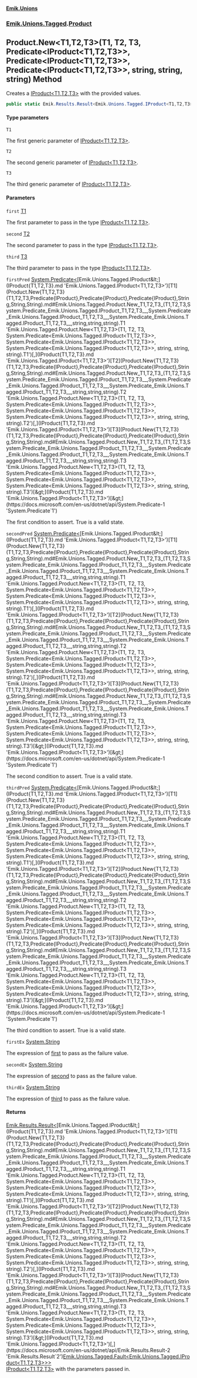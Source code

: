 #### [Emik.Unions](index.md 'index')
### [Emik.Unions.Tagged](Emik.Unions.Tagged.md 'Emik.Unions.Tagged').[Product](Product.md 'Emik.Unions.Tagged.Product')

## Product.New<T1,T2,T3>(T1, T2, T3, Predicate<IProduct<T1,T2,T3>>, Predicate<IProduct<T1,T2,T3>>, Predicate<IProduct<T1,T2,T3>>, string, string, string) Method

Creates a [IProduct&lt;T1,T2,T3&gt;](IProduct{T1,T2,T3}.md 'Emik.Unions.Tagged.IProduct<T1,T2,T3>') with the provided values.

```csharp
public static Emik.Results.Result<Emik.Unions.Tagged.IProduct<T1,T2,T3>,Emik.Unions.Tagged.Fault<Emik.Unions.Tagged.IProduct<T1,T2,T3>>> New<T1,T2,T3>(T1 first, T2 second, T3 third, System.Predicate<Emik.Unions.Tagged.IProduct<T1,T2,T3>>? firstPred=null, System.Predicate<Emik.Unions.Tagged.IProduct<T1,T2,T3>>? secondPred=null, System.Predicate<Emik.Unions.Tagged.IProduct<T1,T2,T3>>? thirdPred=null, string? firstEx=null, string? secondEx=null, string? thirdEx=null);
```
#### Type parameters

<a name='Emik.Unions.Tagged.Product.New_T1,T2,T3_(T1,T2,T3,System.Predicate_Emik.Unions.Tagged.IProduct_T1,T2,T3__,System.Predicate_Emik.Unions.Tagged.IProduct_T1,T2,T3__,System.Predicate_Emik.Unions.Tagged.IProduct_T1,T2,T3__,string,string,string).T1'></a>

`T1`

The first generic parameter of [IProduct&lt;T1,T2,T3&gt;](IProduct{T1,T2,T3}.md 'Emik.Unions.Tagged.IProduct<T1,T2,T3>').

<a name='Emik.Unions.Tagged.Product.New_T1,T2,T3_(T1,T2,T3,System.Predicate_Emik.Unions.Tagged.IProduct_T1,T2,T3__,System.Predicate_Emik.Unions.Tagged.IProduct_T1,T2,T3__,System.Predicate_Emik.Unions.Tagged.IProduct_T1,T2,T3__,string,string,string).T2'></a>

`T2`

The second generic parameter of [IProduct&lt;T1,T2,T3&gt;](IProduct{T1,T2,T3}.md 'Emik.Unions.Tagged.IProduct<T1,T2,T3>').

<a name='Emik.Unions.Tagged.Product.New_T1,T2,T3_(T1,T2,T3,System.Predicate_Emik.Unions.Tagged.IProduct_T1,T2,T3__,System.Predicate_Emik.Unions.Tagged.IProduct_T1,T2,T3__,System.Predicate_Emik.Unions.Tagged.IProduct_T1,T2,T3__,string,string,string).T3'></a>

`T3`

The third generic parameter of [IProduct&lt;T1,T2,T3&gt;](IProduct{T1,T2,T3}.md 'Emik.Unions.Tagged.IProduct<T1,T2,T3>').
#### Parameters

<a name='Emik.Unions.Tagged.Product.New_T1,T2,T3_(T1,T2,T3,System.Predicate_Emik.Unions.Tagged.IProduct_T1,T2,T3__,System.Predicate_Emik.Unions.Tagged.IProduct_T1,T2,T3__,System.Predicate_Emik.Unions.Tagged.IProduct_T1,T2,T3__,string,string,string).first'></a>

`first` [T1](Product.New{T1,T2,T3}(T1,T2,T3,Predicate{IProduct},Predicate{IProduct},Predicate{IProduct},String,String,String).md#Emik.Unions.Tagged.Product.New_T1,T2,T3_(T1,T2,T3,System.Predicate_Emik.Unions.Tagged.IProduct_T1,T2,T3__,System.Predicate_Emik.Unions.Tagged.IProduct_T1,T2,T3__,System.Predicate_Emik.Unions.Tagged.IProduct_T1,T2,T3__,string,string,string).T1 'Emik.Unions.Tagged.Product.New<T1,T2,T3>(T1, T2, T3, System.Predicate<Emik.Unions.Tagged.IProduct<T1,T2,T3>>, System.Predicate<Emik.Unions.Tagged.IProduct<T1,T2,T3>>, System.Predicate<Emik.Unions.Tagged.IProduct<T1,T2,T3>>, string, string, string).T1')

The first parameter to pass in the type [IProduct&lt;T1,T2,T3&gt;](IProduct{T1,T2,T3}.md 'Emik.Unions.Tagged.IProduct<T1,T2,T3>').

<a name='Emik.Unions.Tagged.Product.New_T1,T2,T3_(T1,T2,T3,System.Predicate_Emik.Unions.Tagged.IProduct_T1,T2,T3__,System.Predicate_Emik.Unions.Tagged.IProduct_T1,T2,T3__,System.Predicate_Emik.Unions.Tagged.IProduct_T1,T2,T3__,string,string,string).second'></a>

`second` [T2](Product.New{T1,T2,T3}(T1,T2,T3,Predicate{IProduct},Predicate{IProduct},Predicate{IProduct},String,String,String).md#Emik.Unions.Tagged.Product.New_T1,T2,T3_(T1,T2,T3,System.Predicate_Emik.Unions.Tagged.IProduct_T1,T2,T3__,System.Predicate_Emik.Unions.Tagged.IProduct_T1,T2,T3__,System.Predicate_Emik.Unions.Tagged.IProduct_T1,T2,T3__,string,string,string).T2 'Emik.Unions.Tagged.Product.New<T1,T2,T3>(T1, T2, T3, System.Predicate<Emik.Unions.Tagged.IProduct<T1,T2,T3>>, System.Predicate<Emik.Unions.Tagged.IProduct<T1,T2,T3>>, System.Predicate<Emik.Unions.Tagged.IProduct<T1,T2,T3>>, string, string, string).T2')

The second parameter to pass in the type [IProduct&lt;T1,T2,T3&gt;](IProduct{T1,T2,T3}.md 'Emik.Unions.Tagged.IProduct<T1,T2,T3>').

<a name='Emik.Unions.Tagged.Product.New_T1,T2,T3_(T1,T2,T3,System.Predicate_Emik.Unions.Tagged.IProduct_T1,T2,T3__,System.Predicate_Emik.Unions.Tagged.IProduct_T1,T2,T3__,System.Predicate_Emik.Unions.Tagged.IProduct_T1,T2,T3__,string,string,string).third'></a>

`third` [T3](Product.New{T1,T2,T3}(T1,T2,T3,Predicate{IProduct},Predicate{IProduct},Predicate{IProduct},String,String,String).md#Emik.Unions.Tagged.Product.New_T1,T2,T3_(T1,T2,T3,System.Predicate_Emik.Unions.Tagged.IProduct_T1,T2,T3__,System.Predicate_Emik.Unions.Tagged.IProduct_T1,T2,T3__,System.Predicate_Emik.Unions.Tagged.IProduct_T1,T2,T3__,string,string,string).T3 'Emik.Unions.Tagged.Product.New<T1,T2,T3>(T1, T2, T3, System.Predicate<Emik.Unions.Tagged.IProduct<T1,T2,T3>>, System.Predicate<Emik.Unions.Tagged.IProduct<T1,T2,T3>>, System.Predicate<Emik.Unions.Tagged.IProduct<T1,T2,T3>>, string, string, string).T3')

The third parameter to pass in the type [IProduct&lt;T1,T2,T3&gt;](IProduct{T1,T2,T3}.md 'Emik.Unions.Tagged.IProduct<T1,T2,T3>').

<a name='Emik.Unions.Tagged.Product.New_T1,T2,T3_(T1,T2,T3,System.Predicate_Emik.Unions.Tagged.IProduct_T1,T2,T3__,System.Predicate_Emik.Unions.Tagged.IProduct_T1,T2,T3__,System.Predicate_Emik.Unions.Tagged.IProduct_T1,T2,T3__,string,string,string).firstPred'></a>

`firstPred` [System.Predicate&lt;](https://docs.microsoft.com/en-us/dotnet/api/System.Predicate-1 'System.Predicate`1')[Emik.Unions.Tagged.IProduct&lt;](IProduct{T1,T2,T3}.md 'Emik.Unions.Tagged.IProduct<T1,T2,T3>')[T1](Product.New{T1,T2,T3}(T1,T2,T3,Predicate{IProduct},Predicate{IProduct},Predicate{IProduct},String,String,String).md#Emik.Unions.Tagged.Product.New_T1,T2,T3_(T1,T2,T3,System.Predicate_Emik.Unions.Tagged.IProduct_T1,T2,T3__,System.Predicate_Emik.Unions.Tagged.IProduct_T1,T2,T3__,System.Predicate_Emik.Unions.Tagged.IProduct_T1,T2,T3__,string,string,string).T1 'Emik.Unions.Tagged.Product.New<T1,T2,T3>(T1, T2, T3, System.Predicate<Emik.Unions.Tagged.IProduct<T1,T2,T3>>, System.Predicate<Emik.Unions.Tagged.IProduct<T1,T2,T3>>, System.Predicate<Emik.Unions.Tagged.IProduct<T1,T2,T3>>, string, string, string).T1')[,](IProduct{T1,T2,T3}.md 'Emik.Unions.Tagged.IProduct<T1,T2,T3>')[T2](Product.New{T1,T2,T3}(T1,T2,T3,Predicate{IProduct},Predicate{IProduct},Predicate{IProduct},String,String,String).md#Emik.Unions.Tagged.Product.New_T1,T2,T3_(T1,T2,T3,System.Predicate_Emik.Unions.Tagged.IProduct_T1,T2,T3__,System.Predicate_Emik.Unions.Tagged.IProduct_T1,T2,T3__,System.Predicate_Emik.Unions.Tagged.IProduct_T1,T2,T3__,string,string,string).T2 'Emik.Unions.Tagged.Product.New<T1,T2,T3>(T1, T2, T3, System.Predicate<Emik.Unions.Tagged.IProduct<T1,T2,T3>>, System.Predicate<Emik.Unions.Tagged.IProduct<T1,T2,T3>>, System.Predicate<Emik.Unions.Tagged.IProduct<T1,T2,T3>>, string, string, string).T2')[,](IProduct{T1,T2,T3}.md 'Emik.Unions.Tagged.IProduct<T1,T2,T3>')[T3](Product.New{T1,T2,T3}(T1,T2,T3,Predicate{IProduct},Predicate{IProduct},Predicate{IProduct},String,String,String).md#Emik.Unions.Tagged.Product.New_T1,T2,T3_(T1,T2,T3,System.Predicate_Emik.Unions.Tagged.IProduct_T1,T2,T3__,System.Predicate_Emik.Unions.Tagged.IProduct_T1,T2,T3__,System.Predicate_Emik.Unions.Tagged.IProduct_T1,T2,T3__,string,string,string).T3 'Emik.Unions.Tagged.Product.New<T1,T2,T3>(T1, T2, T3, System.Predicate<Emik.Unions.Tagged.IProduct<T1,T2,T3>>, System.Predicate<Emik.Unions.Tagged.IProduct<T1,T2,T3>>, System.Predicate<Emik.Unions.Tagged.IProduct<T1,T2,T3>>, string, string, string).T3')[&gt;](IProduct{T1,T2,T3}.md 'Emik.Unions.Tagged.IProduct<T1,T2,T3>')[&gt;](https://docs.microsoft.com/en-us/dotnet/api/System.Predicate-1 'System.Predicate`1')

The first condition to assert. True is a valid state.

<a name='Emik.Unions.Tagged.Product.New_T1,T2,T3_(T1,T2,T3,System.Predicate_Emik.Unions.Tagged.IProduct_T1,T2,T3__,System.Predicate_Emik.Unions.Tagged.IProduct_T1,T2,T3__,System.Predicate_Emik.Unions.Tagged.IProduct_T1,T2,T3__,string,string,string).secondPred'></a>

`secondPred` [System.Predicate&lt;](https://docs.microsoft.com/en-us/dotnet/api/System.Predicate-1 'System.Predicate`1')[Emik.Unions.Tagged.IProduct&lt;](IProduct{T1,T2,T3}.md 'Emik.Unions.Tagged.IProduct<T1,T2,T3>')[T1](Product.New{T1,T2,T3}(T1,T2,T3,Predicate{IProduct},Predicate{IProduct},Predicate{IProduct},String,String,String).md#Emik.Unions.Tagged.Product.New_T1,T2,T3_(T1,T2,T3,System.Predicate_Emik.Unions.Tagged.IProduct_T1,T2,T3__,System.Predicate_Emik.Unions.Tagged.IProduct_T1,T2,T3__,System.Predicate_Emik.Unions.Tagged.IProduct_T1,T2,T3__,string,string,string).T1 'Emik.Unions.Tagged.Product.New<T1,T2,T3>(T1, T2, T3, System.Predicate<Emik.Unions.Tagged.IProduct<T1,T2,T3>>, System.Predicate<Emik.Unions.Tagged.IProduct<T1,T2,T3>>, System.Predicate<Emik.Unions.Tagged.IProduct<T1,T2,T3>>, string, string, string).T1')[,](IProduct{T1,T2,T3}.md 'Emik.Unions.Tagged.IProduct<T1,T2,T3>')[T2](Product.New{T1,T2,T3}(T1,T2,T3,Predicate{IProduct},Predicate{IProduct},Predicate{IProduct},String,String,String).md#Emik.Unions.Tagged.Product.New_T1,T2,T3_(T1,T2,T3,System.Predicate_Emik.Unions.Tagged.IProduct_T1,T2,T3__,System.Predicate_Emik.Unions.Tagged.IProduct_T1,T2,T3__,System.Predicate_Emik.Unions.Tagged.IProduct_T1,T2,T3__,string,string,string).T2 'Emik.Unions.Tagged.Product.New<T1,T2,T3>(T1, T2, T3, System.Predicate<Emik.Unions.Tagged.IProduct<T1,T2,T3>>, System.Predicate<Emik.Unions.Tagged.IProduct<T1,T2,T3>>, System.Predicate<Emik.Unions.Tagged.IProduct<T1,T2,T3>>, string, string, string).T2')[,](IProduct{T1,T2,T3}.md 'Emik.Unions.Tagged.IProduct<T1,T2,T3>')[T3](Product.New{T1,T2,T3}(T1,T2,T3,Predicate{IProduct},Predicate{IProduct},Predicate{IProduct},String,String,String).md#Emik.Unions.Tagged.Product.New_T1,T2,T3_(T1,T2,T3,System.Predicate_Emik.Unions.Tagged.IProduct_T1,T2,T3__,System.Predicate_Emik.Unions.Tagged.IProduct_T1,T2,T3__,System.Predicate_Emik.Unions.Tagged.IProduct_T1,T2,T3__,string,string,string).T3 'Emik.Unions.Tagged.Product.New<T1,T2,T3>(T1, T2, T3, System.Predicate<Emik.Unions.Tagged.IProduct<T1,T2,T3>>, System.Predicate<Emik.Unions.Tagged.IProduct<T1,T2,T3>>, System.Predicate<Emik.Unions.Tagged.IProduct<T1,T2,T3>>, string, string, string).T3')[&gt;](IProduct{T1,T2,T3}.md 'Emik.Unions.Tagged.IProduct<T1,T2,T3>')[&gt;](https://docs.microsoft.com/en-us/dotnet/api/System.Predicate-1 'System.Predicate`1')

The second condition to assert. True is a valid state.

<a name='Emik.Unions.Tagged.Product.New_T1,T2,T3_(T1,T2,T3,System.Predicate_Emik.Unions.Tagged.IProduct_T1,T2,T3__,System.Predicate_Emik.Unions.Tagged.IProduct_T1,T2,T3__,System.Predicate_Emik.Unions.Tagged.IProduct_T1,T2,T3__,string,string,string).thirdPred'></a>

`thirdPred` [System.Predicate&lt;](https://docs.microsoft.com/en-us/dotnet/api/System.Predicate-1 'System.Predicate`1')[Emik.Unions.Tagged.IProduct&lt;](IProduct{T1,T2,T3}.md 'Emik.Unions.Tagged.IProduct<T1,T2,T3>')[T1](Product.New{T1,T2,T3}(T1,T2,T3,Predicate{IProduct},Predicate{IProduct},Predicate{IProduct},String,String,String).md#Emik.Unions.Tagged.Product.New_T1,T2,T3_(T1,T2,T3,System.Predicate_Emik.Unions.Tagged.IProduct_T1,T2,T3__,System.Predicate_Emik.Unions.Tagged.IProduct_T1,T2,T3__,System.Predicate_Emik.Unions.Tagged.IProduct_T1,T2,T3__,string,string,string).T1 'Emik.Unions.Tagged.Product.New<T1,T2,T3>(T1, T2, T3, System.Predicate<Emik.Unions.Tagged.IProduct<T1,T2,T3>>, System.Predicate<Emik.Unions.Tagged.IProduct<T1,T2,T3>>, System.Predicate<Emik.Unions.Tagged.IProduct<T1,T2,T3>>, string, string, string).T1')[,](IProduct{T1,T2,T3}.md 'Emik.Unions.Tagged.IProduct<T1,T2,T3>')[T2](Product.New{T1,T2,T3}(T1,T2,T3,Predicate{IProduct},Predicate{IProduct},Predicate{IProduct},String,String,String).md#Emik.Unions.Tagged.Product.New_T1,T2,T3_(T1,T2,T3,System.Predicate_Emik.Unions.Tagged.IProduct_T1,T2,T3__,System.Predicate_Emik.Unions.Tagged.IProduct_T1,T2,T3__,System.Predicate_Emik.Unions.Tagged.IProduct_T1,T2,T3__,string,string,string).T2 'Emik.Unions.Tagged.Product.New<T1,T2,T3>(T1, T2, T3, System.Predicate<Emik.Unions.Tagged.IProduct<T1,T2,T3>>, System.Predicate<Emik.Unions.Tagged.IProduct<T1,T2,T3>>, System.Predicate<Emik.Unions.Tagged.IProduct<T1,T2,T3>>, string, string, string).T2')[,](IProduct{T1,T2,T3}.md 'Emik.Unions.Tagged.IProduct<T1,T2,T3>')[T3](Product.New{T1,T2,T3}(T1,T2,T3,Predicate{IProduct},Predicate{IProduct},Predicate{IProduct},String,String,String).md#Emik.Unions.Tagged.Product.New_T1,T2,T3_(T1,T2,T3,System.Predicate_Emik.Unions.Tagged.IProduct_T1,T2,T3__,System.Predicate_Emik.Unions.Tagged.IProduct_T1,T2,T3__,System.Predicate_Emik.Unions.Tagged.IProduct_T1,T2,T3__,string,string,string).T3 'Emik.Unions.Tagged.Product.New<T1,T2,T3>(T1, T2, T3, System.Predicate<Emik.Unions.Tagged.IProduct<T1,T2,T3>>, System.Predicate<Emik.Unions.Tagged.IProduct<T1,T2,T3>>, System.Predicate<Emik.Unions.Tagged.IProduct<T1,T2,T3>>, string, string, string).T3')[&gt;](IProduct{T1,T2,T3}.md 'Emik.Unions.Tagged.IProduct<T1,T2,T3>')[&gt;](https://docs.microsoft.com/en-us/dotnet/api/System.Predicate-1 'System.Predicate`1')

The third condition to assert. True is a valid state.

<a name='Emik.Unions.Tagged.Product.New_T1,T2,T3_(T1,T2,T3,System.Predicate_Emik.Unions.Tagged.IProduct_T1,T2,T3__,System.Predicate_Emik.Unions.Tagged.IProduct_T1,T2,T3__,System.Predicate_Emik.Unions.Tagged.IProduct_T1,T2,T3__,string,string,string).firstEx'></a>

`firstEx` [System.String](https://docs.microsoft.com/en-us/dotnet/api/System.String 'System.String')

The expression of [first](Product.New{T1,T2,T3}(T1,T2,T3,Predicate{IProduct},Predicate{IProduct},Predicate{IProduct},String,String,String).md#Emik.Unions.Tagged.Product.New_T1,T2,T3_(T1,T2,T3,System.Predicate_Emik.Unions.Tagged.IProduct_T1,T2,T3__,System.Predicate_Emik.Unions.Tagged.IProduct_T1,T2,T3__,System.Predicate_Emik.Unions.Tagged.IProduct_T1,T2,T3__,string,string,string).first 'Emik.Unions.Tagged.Product.New<T1,T2,T3>(T1, T2, T3, System.Predicate<Emik.Unions.Tagged.IProduct<T1,T2,T3>>, System.Predicate<Emik.Unions.Tagged.IProduct<T1,T2,T3>>, System.Predicate<Emik.Unions.Tagged.IProduct<T1,T2,T3>>, string, string, string).first') to pass as the failure value.

<a name='Emik.Unions.Tagged.Product.New_T1,T2,T3_(T1,T2,T3,System.Predicate_Emik.Unions.Tagged.IProduct_T1,T2,T3__,System.Predicate_Emik.Unions.Tagged.IProduct_T1,T2,T3__,System.Predicate_Emik.Unions.Tagged.IProduct_T1,T2,T3__,string,string,string).secondEx'></a>

`secondEx` [System.String](https://docs.microsoft.com/en-us/dotnet/api/System.String 'System.String')

The expression of [second](Product.New{T1,T2,T3}(T1,T2,T3,Predicate{IProduct},Predicate{IProduct},Predicate{IProduct},String,String,String).md#Emik.Unions.Tagged.Product.New_T1,T2,T3_(T1,T2,T3,System.Predicate_Emik.Unions.Tagged.IProduct_T1,T2,T3__,System.Predicate_Emik.Unions.Tagged.IProduct_T1,T2,T3__,System.Predicate_Emik.Unions.Tagged.IProduct_T1,T2,T3__,string,string,string).second 'Emik.Unions.Tagged.Product.New<T1,T2,T3>(T1, T2, T3, System.Predicate<Emik.Unions.Tagged.IProduct<T1,T2,T3>>, System.Predicate<Emik.Unions.Tagged.IProduct<T1,T2,T3>>, System.Predicate<Emik.Unions.Tagged.IProduct<T1,T2,T3>>, string, string, string).second') to pass as the failure value.

<a name='Emik.Unions.Tagged.Product.New_T1,T2,T3_(T1,T2,T3,System.Predicate_Emik.Unions.Tagged.IProduct_T1,T2,T3__,System.Predicate_Emik.Unions.Tagged.IProduct_T1,T2,T3__,System.Predicate_Emik.Unions.Tagged.IProduct_T1,T2,T3__,string,string,string).thirdEx'></a>

`thirdEx` [System.String](https://docs.microsoft.com/en-us/dotnet/api/System.String 'System.String')

The expression of [third](Product.New{T1,T2,T3}(T1,T2,T3,Predicate{IProduct},Predicate{IProduct},Predicate{IProduct},String,String,String).md#Emik.Unions.Tagged.Product.New_T1,T2,T3_(T1,T2,T3,System.Predicate_Emik.Unions.Tagged.IProduct_T1,T2,T3__,System.Predicate_Emik.Unions.Tagged.IProduct_T1,T2,T3__,System.Predicate_Emik.Unions.Tagged.IProduct_T1,T2,T3__,string,string,string).third 'Emik.Unions.Tagged.Product.New<T1,T2,T3>(T1, T2, T3, System.Predicate<Emik.Unions.Tagged.IProduct<T1,T2,T3>>, System.Predicate<Emik.Unions.Tagged.IProduct<T1,T2,T3>>, System.Predicate<Emik.Unions.Tagged.IProduct<T1,T2,T3>>, string, string, string).third') to pass as the failure value.

#### Returns
[Emik.Results.Result&lt;](https://docs.microsoft.com/en-us/dotnet/api/Emik.Results.Result-2 'Emik.Results.Result`2')[Emik.Unions.Tagged.IProduct&lt;](IProduct{T1,T2,T3}.md 'Emik.Unions.Tagged.IProduct<T1,T2,T3>')[T1](Product.New{T1,T2,T3}(T1,T2,T3,Predicate{IProduct},Predicate{IProduct},Predicate{IProduct},String,String,String).md#Emik.Unions.Tagged.Product.New_T1,T2,T3_(T1,T2,T3,System.Predicate_Emik.Unions.Tagged.IProduct_T1,T2,T3__,System.Predicate_Emik.Unions.Tagged.IProduct_T1,T2,T3__,System.Predicate_Emik.Unions.Tagged.IProduct_T1,T2,T3__,string,string,string).T1 'Emik.Unions.Tagged.Product.New<T1,T2,T3>(T1, T2, T3, System.Predicate<Emik.Unions.Tagged.IProduct<T1,T2,T3>>, System.Predicate<Emik.Unions.Tagged.IProduct<T1,T2,T3>>, System.Predicate<Emik.Unions.Tagged.IProduct<T1,T2,T3>>, string, string, string).T1')[,](IProduct{T1,T2,T3}.md 'Emik.Unions.Tagged.IProduct<T1,T2,T3>')[T2](Product.New{T1,T2,T3}(T1,T2,T3,Predicate{IProduct},Predicate{IProduct},Predicate{IProduct},String,String,String).md#Emik.Unions.Tagged.Product.New_T1,T2,T3_(T1,T2,T3,System.Predicate_Emik.Unions.Tagged.IProduct_T1,T2,T3__,System.Predicate_Emik.Unions.Tagged.IProduct_T1,T2,T3__,System.Predicate_Emik.Unions.Tagged.IProduct_T1,T2,T3__,string,string,string).T2 'Emik.Unions.Tagged.Product.New<T1,T2,T3>(T1, T2, T3, System.Predicate<Emik.Unions.Tagged.IProduct<T1,T2,T3>>, System.Predicate<Emik.Unions.Tagged.IProduct<T1,T2,T3>>, System.Predicate<Emik.Unions.Tagged.IProduct<T1,T2,T3>>, string, string, string).T2')[,](IProduct{T1,T2,T3}.md 'Emik.Unions.Tagged.IProduct<T1,T2,T3>')[T3](Product.New{T1,T2,T3}(T1,T2,T3,Predicate{IProduct},Predicate{IProduct},Predicate{IProduct},String,String,String).md#Emik.Unions.Tagged.Product.New_T1,T2,T3_(T1,T2,T3,System.Predicate_Emik.Unions.Tagged.IProduct_T1,T2,T3__,System.Predicate_Emik.Unions.Tagged.IProduct_T1,T2,T3__,System.Predicate_Emik.Unions.Tagged.IProduct_T1,T2,T3__,string,string,string).T3 'Emik.Unions.Tagged.Product.New<T1,T2,T3>(T1, T2, T3, System.Predicate<Emik.Unions.Tagged.IProduct<T1,T2,T3>>, System.Predicate<Emik.Unions.Tagged.IProduct<T1,T2,T3>>, System.Predicate<Emik.Unions.Tagged.IProduct<T1,T2,T3>>, string, string, string).T3')[&gt;](IProduct{T1,T2,T3}.md 'Emik.Unions.Tagged.IProduct<T1,T2,T3>')[,](https://docs.microsoft.com/en-us/dotnet/api/Emik.Results.Result-2 'Emik.Results.Result`2')[Emik.Unions.Tagged.Fault&lt;](Fault{T}.md 'Emik.Unions.Tagged.Fault<T>')[Emik.Unions.Tagged.IProduct&lt;](IProduct{T1,T2,T3}.md 'Emik.Unions.Tagged.IProduct<T1,T2,T3>')[T1](Product.New{T1,T2,T3}(T1,T2,T3,Predicate{IProduct},Predicate{IProduct},Predicate{IProduct},String,String,String).md#Emik.Unions.Tagged.Product.New_T1,T2,T3_(T1,T2,T3,System.Predicate_Emik.Unions.Tagged.IProduct_T1,T2,T3__,System.Predicate_Emik.Unions.Tagged.IProduct_T1,T2,T3__,System.Predicate_Emik.Unions.Tagged.IProduct_T1,T2,T3__,string,string,string).T1 'Emik.Unions.Tagged.Product.New<T1,T2,T3>(T1, T2, T3, System.Predicate<Emik.Unions.Tagged.IProduct<T1,T2,T3>>, System.Predicate<Emik.Unions.Tagged.IProduct<T1,T2,T3>>, System.Predicate<Emik.Unions.Tagged.IProduct<T1,T2,T3>>, string, string, string).T1')[,](IProduct{T1,T2,T3}.md 'Emik.Unions.Tagged.IProduct<T1,T2,T3>')[T2](Product.New{T1,T2,T3}(T1,T2,T3,Predicate{IProduct},Predicate{IProduct},Predicate{IProduct},String,String,String).md#Emik.Unions.Tagged.Product.New_T1,T2,T3_(T1,T2,T3,System.Predicate_Emik.Unions.Tagged.IProduct_T1,T2,T3__,System.Predicate_Emik.Unions.Tagged.IProduct_T1,T2,T3__,System.Predicate_Emik.Unions.Tagged.IProduct_T1,T2,T3__,string,string,string).T2 'Emik.Unions.Tagged.Product.New<T1,T2,T3>(T1, T2, T3, System.Predicate<Emik.Unions.Tagged.IProduct<T1,T2,T3>>, System.Predicate<Emik.Unions.Tagged.IProduct<T1,T2,T3>>, System.Predicate<Emik.Unions.Tagged.IProduct<T1,T2,T3>>, string, string, string).T2')[,](IProduct{T1,T2,T3}.md 'Emik.Unions.Tagged.IProduct<T1,T2,T3>')[T3](Product.New{T1,T2,T3}(T1,T2,T3,Predicate{IProduct},Predicate{IProduct},Predicate{IProduct},String,String,String).md#Emik.Unions.Tagged.Product.New_T1,T2,T3_(T1,T2,T3,System.Predicate_Emik.Unions.Tagged.IProduct_T1,T2,T3__,System.Predicate_Emik.Unions.Tagged.IProduct_T1,T2,T3__,System.Predicate_Emik.Unions.Tagged.IProduct_T1,T2,T3__,string,string,string).T3 'Emik.Unions.Tagged.Product.New<T1,T2,T3>(T1, T2, T3, System.Predicate<Emik.Unions.Tagged.IProduct<T1,T2,T3>>, System.Predicate<Emik.Unions.Tagged.IProduct<T1,T2,T3>>, System.Predicate<Emik.Unions.Tagged.IProduct<T1,T2,T3>>, string, string, string).T3')[&gt;](IProduct{T1,T2,T3}.md 'Emik.Unions.Tagged.IProduct<T1,T2,T3>')[&gt;](Fault{T}.md 'Emik.Unions.Tagged.Fault<T>')[&gt;](https://docs.microsoft.com/en-us/dotnet/api/Emik.Results.Result-2 'Emik.Results.Result`2')  
[IProduct&lt;T1,T2,T3&gt;](IProduct{T1,T2,T3}.md 'Emik.Unions.Tagged.IProduct<T1,T2,T3>') with the parameters passed in.